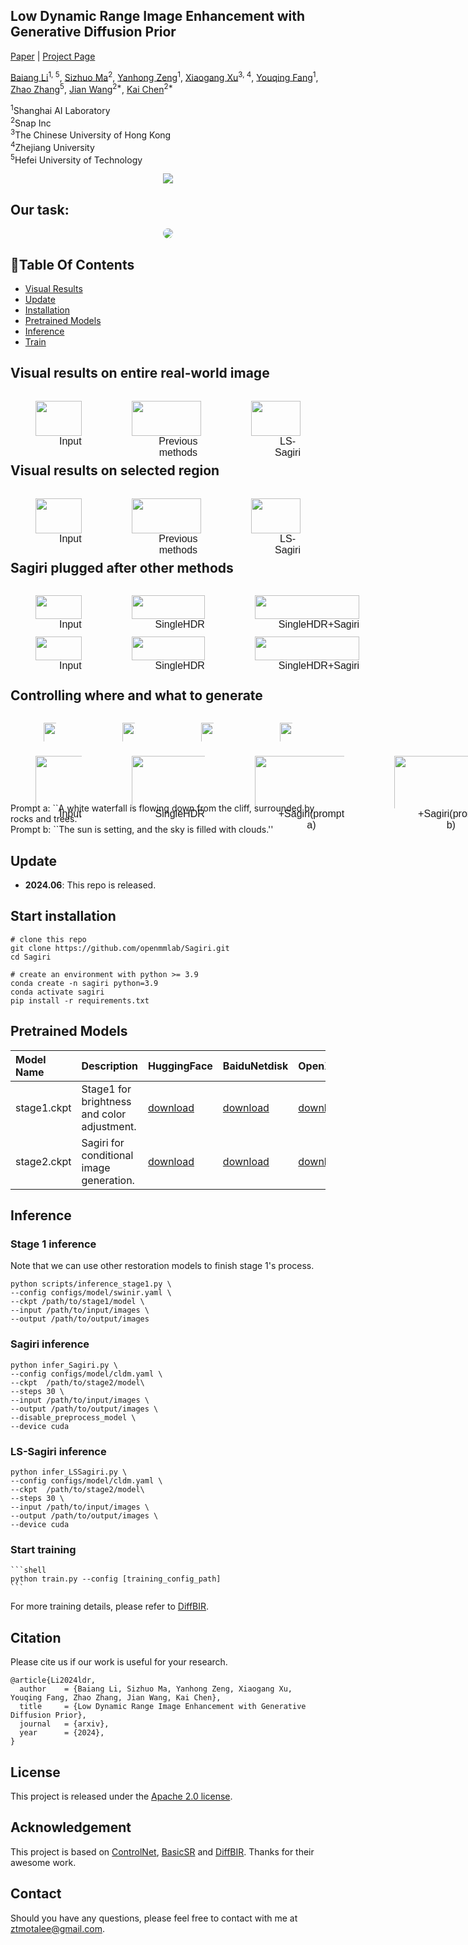 <!-- <p align="center">
    <img src="assets/logo.png" width="400">
</p> -->

## Low Dynamic Range Image Enhancement with Generative Diffusion Prior
<style>
  .caption {
    font-family: 'Arial', sans-serif; 
    font-size: 16px; 
    text-align: center; 
    margin-left: 38px; 
  }
</style>
[Paper]() | [Project Page]()

<!-- ![visitors](https://visitor-badge.laobi.icu/badge?page_id=XPixelGroup/DiffBIR) [![Open in OpenXLab](https://cdn-static.openxlab.org.cn/app-center/openxlab_app.svg)](https://openxlab.org.cn/apps/detail/linxinqi/DiffBIR-official) [![Open In Colab](https://colab.research.google.com/assets/colab-badge.svg)](https://colab.research.google.com/github/camenduru/DiffBIR-colab/blob/main/DiffBIR_colab.ipynb) -->

[Baiang Li](ztmotalee.github.io)<sup>1, 5</sup>, [Sizhuo Ma](https://sizhuoma.netlify.app/)<sup>2</sup>, [Yanhong Zeng](https://zengyh1900.github.io/)<sup>1</sup>, [Xiaogang Xu](https://xuxiaogang.com/)<sup>3, 4</sup>, [Youqing Fang]()<sup>1</sup>, [Zhao Zhang](https://sites.google.com/site/cszzhang)<sup>5</sup>, [Jian Wang](https://jianwang-cmu.github.io/)<sup>2\*</sup>, [Kai Chen](https://chenkai.site/)<sup>2\*</sup>

<sup>1</sup>Shanghai AI Laboratory<br><sup>2</sup>Snap Inc <br><sup>3</sup>The Chinese University of Hong Kong <br><sup>4</sup>Zhejiang University <br><sup>5</sup>Hefei University of Technology

<div align="center">
    <kbd><img src="assets/figure/sagiri.png"></img></kbd>
</div>


## Our task:
<p align="center">
    <img src="assets/figure/bg.png" style="border-radius: 15px">
</p>

## :book:Table Of Contents

- [Visual Results](#visual_results)
- [Update](#update)
- [Installation](#installation)
- [Pretrained Models](#pretrained_models)
- [Inference](#inference)
- [Train](#train)

## <a name="visual_results"></a>Visual results on entire real-world image
<div style="display: flex; justify-content: space-around;">
    <figure style="text-align: center;">
        <img src="assets/imgs/00288_input.jpg" style="width: 100%; height: auto;"/>
        <figcaption class="caption">Input</figcaption>
    </figure>
    <figure style="text-align: center;">
        <img src="assets/imgs/00288_singlehdr.jpg" style="width: 100%; height: auto;"/>
        <figcaption class="caption">Previous methods</figcaption>
    </figure>
    <figure style="text-align: center;">
        <img src="assets/imgs/00288_lssagiri.png" style="width: 100%; height: auto;"/>
        <figcaption class="caption">LS-Sagiri</figcaption>
    </figure>
</div>

## <a name="visual_results"></a>Visual results on selected region 
<div style="display: flex; justify-content: space-around;">
    <figure style="text-align: center;">
        <img src="assets/imgs/00679_draw.jpg" style="width: 100%; height: auto;"/>
        <figcaption class="caption">Input</figcaption>
    </figure>
    <figure style="text-align: center;">
        <img src="assets/imgs/00679_stage1.png" style="width: 100%; height: auto;"/>
        <figcaption class="caption">Previous methods</figcaption>
    </figure>
    <figure style="text-align: center;">
        <img src="assets/imgs/00679_0_combinedloss.png" style="width: 100%; height: auto;"/>
        <figcaption class="caption">LS-Sagiri</figcaption>
    </figure>
</div>

## <a name="visual_results"></a>Sagiri plugged after other methods 
<div style="display: flex; justify-content: space-around;">
    <figure style="text-align: center;">
        <img src="assets/imgs/01548_lq.jpg" style="width: 100%; height: auto;"/>
        <figcaption class="caption">Input</figcaption>
    </figure>
    <figure style="text-align: center;">
        <img src="assets/imgs/01548_single.jpg" style="width: 100%; height: auto;"/>
        <figcaption class="caption">SingleHDR</figcaption>
    </figure>
    <figure style="text-align: center;">
        <img src="assets/imgs/01548_single_sagiri.png" style="width: 100%; height: auto;"/>
        <figcaption class="caption">SingleHDR+Sagiri</figcaption>
    </figure>
</div>
<div style="display: flex; justify-content: space-around;">
    <figure style="text-align: center;">
        <img src="assets/imgs/01624_lq.jpg" style="width: 100%; height: auto;"/>
        <figcaption class="caption">Input</figcaption>
    </figure>
    <figure style="text-align: center;">
        <img src="assets/imgs/01624_lcdp.jpg" style="width: 100%; height: auto;"/>
        <figcaption class="caption">SingleHDR</figcaption>
    </figure>
    <figure style="text-align: center;">
        <img src="assets/imgs/01624_lcdp_sagiri.png" style="width: 100%; height: auto;"/>
        <figcaption class="caption">SingleHDR+Sagiri</figcaption>
    </figure>
</div>

## <a name="visual_results"></a>Controlling where and what to generate
<div style="display: flex; justify-content: space-around; margin-top: 5px; margin-bottom: 5px;">    <figure style="text-align: center;">
        <img src="assets/imgs/00017_input.jpg" style="width: 150%; height: auto;"/>
    </figure>
    <figure style="text-align: center;">
        <img src="assets/imgs/00017_singlehdr.jpg" style="width: 150%; height: auto;"/>
    </figure>
    <figure style="text-align: center;">
        <img src="assets/imgs/00017_singlesagiri_nomask_clouds.png" style="width: 150%; height: auto;"/>
    </figure>
    <figure style="text-align: center;">
        <img src="assets/imgs/00017_singlesagiri_nomask_sun.png" style="width: 150%; height: auto;"/>
    </figure>
</div>
<div style="display: flex; justify-content: space-around; margin-top: 5px; margin-bottom: 5px;">    <figure style="text-align: center;">
        <img src="assets/imgs/00016_input.jpg" style="width: 150%; height: auto;"/>
        <figcaption class="caption">Input</figcaption>
    </figure>
    <figure style="text-align: center;">
        <img src="assets/imgs/00016_single.jpg" style="width: 150%; height: auto;"/>
        <figcaption class="caption">SingleHDR</figcaption>
    </figure>
    <figure style="text-align: center;">
        <img src="assets/imgs/00016_singlesagiri_mask_cloud.png" style="width: 150%; height: auto;"/>
        <figcaption class="caption">+Sagiri(prompt a)</figcaption>
    </figure>
    <figure style="text-align: center;">
        <img src="assets/imgs/00016_singlesagiri_mask_sun.png" style="width: 150%; height: auto;"/>
        <figcaption class="caption">+Sagiri(prompt b)</figcaption>
    </figure>
</div>
Prompt a: ``A white waterfall is flowing down from the cliff, surrounded by rocks and trees.''<br>
Prompt b: ``The sun is setting, and the sky is filled with clouds.''

## <a name="update"></a>Update

- **2024.06**: This repo is released.
<!-- - [**History Updates** >]() -->

## <a name="installation"></a>Start installation


```shell
# clone this repo
git clone https://github.com/openmmlab/Sagiri.git
cd Sagiri

# create an environment with python >= 3.9
conda create -n sagiri python=3.9
conda activate sagiri
pip install -r requirements.txt
```

## <a name="pretrained_models"></a>Pretrained Models

| Model Name | Description | HuggingFace | BaiduNetdisk | OpenXLab |
| :--------- | :---------- | :---------- | :---------- | :---------- |
| stage1.ckpt | Stage1 for brightness and color adjustment. | [download]() | [download](https://pan.baidu.com/s/1StNZdmnLx5uPsXIz-zXZSw?pwd=sgri )| [download]() |
| stage2.ckpt | Sagiri for conditional image generation. |[download]() | [download](https://pan.baidu.com/s/14bPVDza-gRbpF3qYeJuYHQ?pwd=sgri) | [download]() |
## <a name="inference"></a>Inference

### <a name="inference"></a>Stage 1 inference
Note that we can use other restoration models to finish stage 1's process.
```shell
python scripts/inference_stage1.py \
--config configs/model/swinir.yaml \
--ckpt /path/to/stage1/model \
--input /path/to/input/images \
--output /path/to/output/images
```
### <a name="inference"></a>Sagiri inference
```shell
python infer_Sagiri.py \
--config configs/model/cldm.yaml \
--ckpt  /path/to/stage2/model\
--steps 30 \
--input /path/to/input/images \
--output /path/to/output/images \
--disable_preprocess_model \
--device cuda
```

### <a name="inference"></a>LS-Sagiri inference
```shell
python infer_LSSagiri.py \
--config configs/model/cldm.yaml \
--ckpt  /path/to/stage2/model\
--steps 30 \
--input /path/to/input/images \
--output /path/to/output/images \
--device cuda
```

### <a name="train"></a>Start training
    ```shell
    python train.py --config [training_config_path]
    ```

For more training details, please refer to [DiffBIR](https://github.com/XPixelGroup/DiffBIR).

## Citation

Please cite us if our work is useful for your research.

```
@article{Li2024ldr,
  author    = {Baiang Li, Sizhuo Ma, Yanhong Zeng, Xiaogang Xu, Youqing Fang, Zhao Zhang, Jian Wang, Kai Chen},
  title     = {Low Dynamic Range Image Enhancement with Generative Diffusion Prior},
  journal   = {arxiv},
  year      = {2024},
}
```

## License

This project is released under the [Apache 2.0 license](LICENSE).

## Acknowledgement

This project is based on [ControlNet](https://github.com/lllyasviel/ControlNet), [BasicSR](https://github.com/XPixelGroup/BasicSR) and [DiffBIR](https://github.com/XPixelGroup/DiffBIR). Thanks for their awesome work.

## Contact

Should you have any questions, please feel free to contact with me at ztmotalee@gmail.com.
